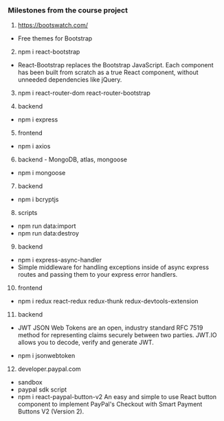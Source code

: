 ### Milestones from the course project

1. https://bootswatch.com/

- Free themes for Bootstrap

2. npm i react-bootstrap

- React-Bootstrap replaces the Bootstrap JavaScript. Each component has been built from scratch as a true React component, without unneeded dependencies like jQuery.

3. npm i react-router-dom react-router-bootstrap

4. backend

- npm i express

5. frontend

- npm i axios

6. backend - MongoDB, atlas, mongoose

- npm i mongoose

7.  backend

- npm i bcryptjs

8. scripts

- npm run data:import
- npm run data:destroy

9. backend

- npm i express-async-handler
- Simple middleware for handling exceptions inside of async express routes and passing them to your express error handlers.

10. frontend

- npm i redux react-redux redux-thunk redux-devtools-extension

11. backend

- JWT
  JSON Web Tokens are an open, industry standard RFC 7519 method for representing claims securely between two parties. JWT.IO allows you to decode, verify and generate JWT.

- npm i jsonwebtoken

12. developer.paypal.com

- sandbox
- paypal sdk script
- npm i react-paypal-button-v2
  An easy and simple to use React button component to implement PayPal's Checkout with Smart Payment Buttons V2 (Version 2).
